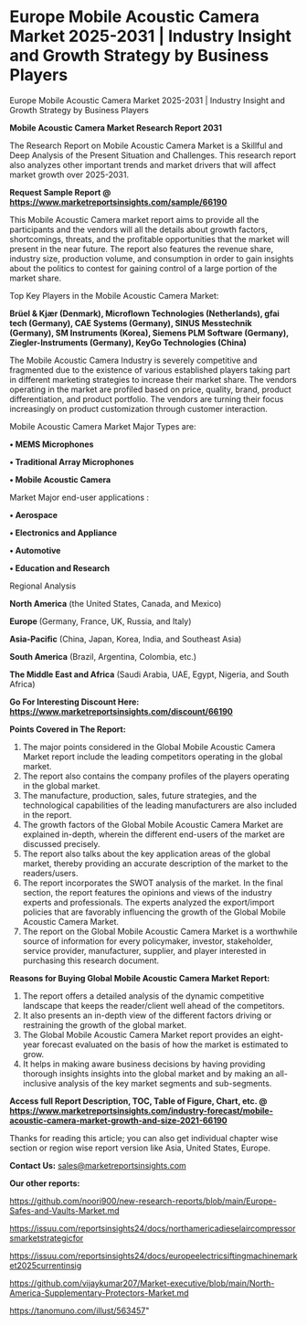 # Europe Mobile Acoustic Camera Market 2025-2031 | Industry Insight and Growth Strategy by Business Players
Europe Mobile Acoustic Camera Market 2025-2031 | Industry Insight and Growth Strategy by Business Players

<strong>Mobile Acoustic Camera Market Research Report 2031</strong>

The Research Report on Mobile Acoustic Camera Market is a Skillful and Deep Analysis of the Present Situation and Challenges. This research report also analyzes other important trends and market drivers that will affect market growth over 2025-2031.

<strong>Request Sample Report @ <a href=https://www.marketreportsinsights.com/sample/66190>https://www.marketreportsinsights.com/sample/66190</a></strong>

This Mobile Acoustic Camera market report aims to provide all the participants and the vendors will all the details about growth factors, shortcomings, threats, and the profitable opportunities that the market will present in the near future. The report also features the revenue share, industry size, production volume, and consumption in order to gain insights about the politics to contest for gaining control of a large portion of the market share.

Top Key Players in the Mobile Acoustic Camera Market:

<strong>Brüel & Kjær (Denmark), Microflown Technologies (Netherlands), gfai tech (Germany), CAE Systems (Germany), SINUS Messtechnik (Germany), SM Instruments (Korea), Siemens PLM Software (Germany), Ziegler-Instruments (Germany), KeyGo Technologies (China)</strong>

The Mobile Acoustic Camera Industry is severely competitive and fragmented due to the existence of various established players taking part in different marketing strategies to increase their market share. The vendors operating in the market are profiled based on price, quality, brand, product differentiation, and product portfolio. The vendors are turning their focus increasingly on product customization through customer interaction.

Mobile Acoustic Camera Market Major Types are:

<strong>• MEMS Microphones

• Traditional Array Microphones

• Mobile Acoustic Camera</strong>

Market Major end-user applications :

<strong>• Aerospace

• Electronics and Appliance

• Automotive

• Education and Research</strong>

Regional Analysis

</u><strong><b>North America</b></strong> (the United States, Canada, and Mexico)

<strong><b>Europe </b></strong>(Germany, France, UK, Russia, and Italy)

<strong><b>Asia-Pacific</b></strong> (China, Japan, Korea, India, and Southeast Asia)

<strong><b>South America</b></strong> (Brazil, Argentina, Colombia, etc.)

<strong><b>The Middle East and Africa</b></strong> (Saudi Arabia, UAE, Egypt, Nigeria, and South Africa)

<strong>Go For Interesting Discount Here: <a href=https://www.marketreportsinsights.com/discount/66190>https://www.marketreportsinsights.com/discount/66190</a></strong>

<strong>Points Covered in The Report:</strong>
<ol>
  <li>The major points considered in the Global Mobile Acoustic Camera Market report include the leading competitors operating in the global market.</li>
  <li>The report also contains the company profiles of the players operating in the global market.</li>
  <li>The manufacture, production, sales, future strategies, and the technological capabilities of the leading manufacturers are also included in the report.</li>
  <li>The growth factors of the Global Mobile Acoustic Camera Market are explained in-depth, wherein the different end-users of the market are discussed precisely.</li>
  <li>The report also talks about the key application areas of the global market, thereby providing an accurate description of the market to the readers/users.</li>
  <li>The report incorporates the SWOT analysis of the market. In the final section, the report features the opinions and views of the industry experts and professionals. The experts analyzed the export/import policies that are favorably influencing the growth of the Global Mobile Acoustic Camera Market.</li>
  <li>The report on the Global Mobile Acoustic Camera Market is a worthwhile source of information for every policymaker, investor, stakeholder, service provider, manufacturer, supplier, and player interested in purchasing this research document.</li>
</ol>
<strong>Reasons for Buying Global Mobile Acoustic Camera Market Report:</strong>

<ol>
  <li>The report offers a detailed analysis of the dynamic competitive landscape that keeps the reader/client well ahead of the competitors.</li>
  <li>It also presents an in-depth view of the different factors driving or restraining the growth of the global market.</li>
  <li>The Global Mobile Acoustic Camera Market report provides an eight-year forecast evaluated on the basis of how the market is estimated to grow.</li>
  <li>It helps in making aware business decisions by having providing thorough insights insights into the global market and by making an all-inclusive analysis of the key market segments and sub-segments.</li>
</ol>
<strong>Access full Report Description, TOC, Table of Figure, Chart, etc. @ <a href=https://www.marketreportsinsights.com/industry-forecast/mobile-acoustic-camera-market-growth-and-size-2021-66190>https://www.marketreportsinsights.com/industry-forecast/mobile-acoustic-camera-market-growth-and-size-2021-66190</a></strong>


Thanks for reading this article; you can also get individual chapter wise section or region wise report version like Asia, United States, Europe.

<strong>Contact Us:</strong>
sales@marketreportsinsights.com

<strong>Our other reports:</strong>

<a href=https://github.com/noori900/new-research-reports/blob/main/Europe-Safes-and-Vaults-Market.md>https://github.com/noori900/new-research-reports/blob/main/Europe-Safes-and-Vaults-Market.md</a>

<a href=https://issuu.com/reportsinsights24/docs/northamericadieselaircompressorsmarketstrategicfor>https://issuu.com/reportsinsights24/docs/northamericadieselaircompressorsmarketstrategicfor</a>

<a href=https://issuu.com/reportsinsights24/docs/europeelectricsiftingmachinemarket2025currentinsig>https://issuu.com/reportsinsights24/docs/europeelectricsiftingmachinemarket2025currentinsig</a>

<a href=https://github.com/vijaykumar207/Market-executive/blob/main/North-America-Supplementary-Protectors-Market.md>https://github.com/vijaykumar207/Market-executive/blob/main/North-America-Supplementary-Protectors-Market.md</a>

<a href=https://tanomuno.com/illust/563457>https://tanomuno.com/illust/563457</a>"

